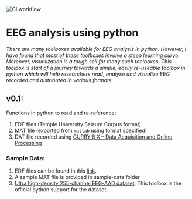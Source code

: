 ![CI workflow](https://github.com/mabhijithn/eeg-analyse/workflows/test/badge.svg?branch=master)
# EEG analysis using python

_There are many toolboxes available for EEG analysis in python. However, I have found that most of these toolboxes involve a steep learning curve. Moreover, visualization is a tough sell for many such toolboxes. This toolbox is start of a journey towards a simple, easily re-useable toolbox in python which will help researchers read, analyse and visualize EEG recorded and distributed in various formats._


## v0.1:
Functions in python to read and re-reference:
1. EDF files (Temple University Seizure Corpus format)
2. MAT file (exported from `matlab` using format specified)
3. DAT file recorded using [CURRY 8 X – Data Acquisition and Online Processing](https://compumedicsneuroscan.com/product/curry-data-acquisition-online-processing-x/)



### Sample Data:

1. EDF files can be found in this [link](https://www.isip.piconepress.com/projects/tuh_eeg/html/downloads.shtml).
2. A sample MAT file is provided in sample-data folder
3. [Ultra high-density 255-channel EEG-AAD dataset](https://zenodo.org/record/4518754): This toolbox is the official python support for the dataset.
